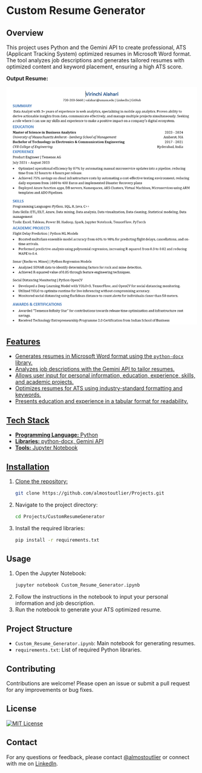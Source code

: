 # Custom Resume Generator

## Overview

This project uses Python and the Gemini API to create professional, ATS (Applicant Tracking System) optimized resumes in Microsoft Word format. The tool analyzes job descriptions and generates tailored resumes with optimized content and keyword placement, ensuring a high ATS score.

**Output Resume:** <a href = "https://github.com/almostoutlier/Projects/blob/main/CustomResumeGenerator/ATS_Optimized_Resume.docx"> 

![alt text](/CustomResumeGenerator/resume-image.png)


## Features

- Generates resumes in Microsoft Word format using the `python-docx` library.
- Analyzes job descriptions with the Gemini API to tailor resumes.
- Allows user input for personal information, education, experience, skills, and academic projects.
- Optimizes resumes for ATS using industry-standard formatting and keywords.
- Presents education and experience in a tabular format for readability.

## Tech Stack

- **Programming Language:** Python
- **Libraries:** python-docx, Gemini API
- **Tools:** Jupyter Notebook

## Installation

1. Clone the repository:
   ```bash
   git clone https://github.com/almostoutlier/Projects.git
   ```
2. Navigate to the project directory:
   ```bash
   cd Projects/CustomResumeGenerator
   ```
3. Install the required libraries:
   ```bash
   pip install -r requirements.txt
   ```

## Usage

1. Open the Jupyter Notebook:
   ```bash
   jupyter notebook Custom_Resume_Generator.ipynb
   ```
2. Follow the instructions in the notebook to input your personal information and job description.
3. Run the notebook to generate your ATS optimized resume.

## Project Structure

- `Custom_Resume_Generator.ipynb`: Main notebook for generating resumes.
- `requirements.txt`: List of required Python libraries.

## Contributing

Contributions are welcome! Please open an issue or submit a pull request for any improvements or bug fixes.

## License

[![MIT License](https://img.shields.io/badge/License-MIT-green.svg)](https://choosealicense.com/licenses/mit/)

## Contact

For any questions or feedback, please contact [@almostoutlier](alaharivirinchi123@gmail.com) or connect with me on [LinkedIn](https://www.linkedin.com/in/alahari-virinchi/).